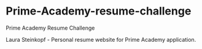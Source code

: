# Prime-Academy-resume-challenge
Prime Academy Resume Challenge 

Laura Steinkopf - Personal resume website for Prime Academy application.
